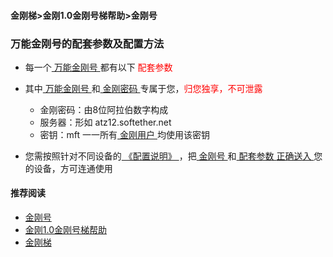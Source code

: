 #### 金刚梯>金刚1.0金刚号梯帮助>金刚号
### 万能金刚号的配套参数及配置方法

- 每一个[ 万能金刚号 ](https://a2zitpro.github.io/web/multipurposekkid)都有以下<font color="Red"> 配套参数 </font>
- 其中[ 万能金刚号 ](https://a2zitpro.github.io/web/multipurposekkid)和[ 金刚密码 ](https://a2zitpro.github.io/web/parametersofkkid)专属于您，<font color="Red">归您独享，不可泄露</font>

  - 金刚密码：由8位阿拉伯数字构成
  - 服务器：形如 atz12.softether.net
  - 密钥：mft 一一所有[ 金刚用户 ](https://a2zitpro.github.io/web/kkuser)均使用该密钥

- 您需按照针对不同设备的[ 《配置说明》 ](https://a2zitpro.github.io/web/配置说明)，把[ 金刚号 ](https://a2zitpro.github.io/web/kkid)和[ 配套参数 ](https://a2zitpro.github.io/web/parametersofkkid)[ 正确送入 ]()您的设备，方可连通使用

#### 推荐阅读

- [金刚号](https://a2zitpro.github.io/web/list_kkid)
- [金刚1.0金刚号梯帮助](https://a2zitpro.github.io/web/list_helpkkvpn1.0)
- [金刚梯](https://a2zitpro.github.io/web/dlb)
